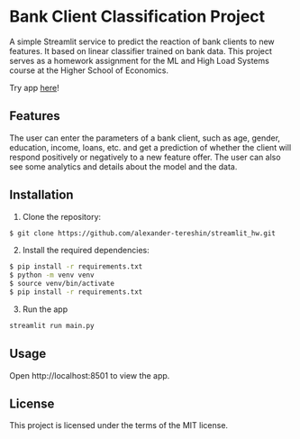 # Bank Client Classification Project
A simple Streamlit service to predict the reaction of bank clients to new features. It based on linear classifier trained on bank data. 
This project serves as a homework assignment for the ML and High Load Systems course at the Higher School of Economics.

Try app [here](https://bank-classification.streamlit.app/)!

Features
---
The user can enter the parameters of a bank client, such as age, gender, education, income, loans, etc. and get a prediction of whether the client will 
respond positively or negatively to a new feature offer. The user can also see some analytics and details about the model and the data.

  
Installation
----
1. Clone the repository:

```bash
$ git clone https://github.com/alexander-tereshin/streamlit_hw.git
```
2. Install the required dependencies:

```bash
$ pip install -r requirements.txt
$ python -m venv venv
$ source venv/bin/activate
$ pip install -r requirements.txt
```
3. Run the app
```bash
streamlit run main.py
```


Usage
---
Open http://localhost:8501 to view the app.


License
---
This project is licensed under the terms of the MIT license.
